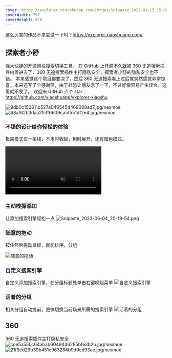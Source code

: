 ```yaml
---
cover: https://explorer.xiaoshuapp.com/images/Snipaste_2022-01-15_15-06-41.png
coverWidth: 797
coverHeight: 576
---
```


这么厉害的作品不来尝试一下吗？<https://explorer.xiaoshuapp.com/>

## 探索者小舒

强大快捷的开源侧栏搜索切换工具。
在 [GitHub](https://github.com/xiaoshuapp/explorer-xiaoshu) 上开源不久就被 360 无追搜索插件内置进去了，360 无追搜索插件主打隐私安全，探索者小舒的隐私安全也不错。
本来感觉这个项目都要凉了，然后 360 无追搜索看上过后就突然感觉非常惊喜。本来还写了个感谢信，由于社恐让朋友念了一下，不过好像容易产生误会，这里就不发了。
欢迎来 GitHub 点个 star <https://github.com/xiaoshuapp/explorer-xiaoshu>

![9db0c150811b527a046545d469008ad7.jpg/nexmoe](https://i.dawnlab.me/9db0c150811b527a046545d469008ad7.jpg/nexmoe)
![68af62b3daa2fcff6609ca5f551df2e4.jpg/nexmoe](https://i.dawnlab.me/68af62b3daa2fcff6609ca5f551df2e4.jpg/nexmoe)

### 不错的设计给你轻松的体验

极简模式仅一条线，不用时收起，用时展开，还有暗色模式。

<video autoplay loop playsinline muted><source src="https://explorer.xiaoshuapp.com/Ui.m4v" type="video/mp4"> Sorry, your browser doesn't support embedded videos. </video>

### 主动嗅探添加

让添加搜索引擎轻松一点
![Snipaste_2022-06-04_20-19-54.png](https://explorer.xiaoshuapp.com/images/Snipaste_2022-06-04_20-19-54.png)

### 随意的拖动

按住然后拖动鼠标，就能排序，分组

![随意的拖动](https://explorer.xiaoshuapp.com/images/Snipaste_2022-01-15_15-06-41.png)

### 自定义搜索引擎

自定义添加搜索引擎，在分组标题处单击右键唤起菜单
![自定义搜索引擎](https://explorer.xiaoshuapp.com/images/Snipaste_2022-02-15_14-09-33.png)

### 活着的分组

相关分组自动提前，更快切换当前场景所需的搜索引擎
![活着的分组](https://explorer.xiaoshuapp.com/images/Snipaste_2022-01-15_14-24-47.png)

## 360

360 无追搜索插件主打隐私安全
![cce5a550c64abab6049436285bfe3b2b.jpg/nexmoe](https://i.dawnlab.me/cce5a550c64abab6049436285bfe3b2b.jpg/nexmoe)
![21f9ed29b39b451c963284b9d0cd93ae.jpg/nexmoe](https://i.dawnlab.me/21f9ed29b39b451c963284b9d0cd93ae.jpg/nexmoe)

